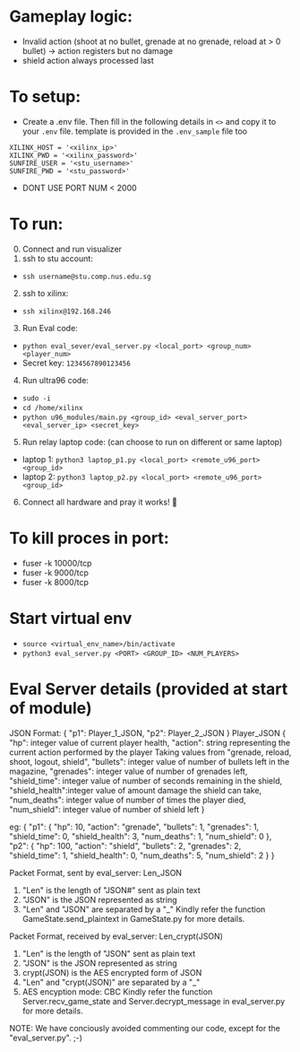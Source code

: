 # Gameplay logic:
- Invalid action (shoot at no bullet, grenade at no grenade, reload at > 0 bullet) -> action registers but no damage
- shield action always processed last

# To setup:
- Create a .env file. Then fill in the following details in `<>` and copy it to your `.env` file. template is provided in the `.env_sample` file too

```
XILINX_HOST = '<xilinx_ip>'
XILINX_PWD = '<xilinx_password>'
SUNFIRE_USER = '<stu_username>'
SUNFIRE_PWD = '<stu_password>'
```
- DONT USE PORT NUM < 2000

# To run:
0. Connect and run visualizer
1. ssh to stu account:
- `ssh username@stu.comp.nus.edu.sg`
2. ssh to xilinx:
- `ssh xilinx@192.168.246`
3. Run Eval code:
- `python eval_sever/eval_server.py <local_port> <group_num> <player_num>`
- Secret key: `1234567890123456`
4. Run ultra96 code:
- `sudo -i`
- `cd /home/xilinx`
- `python u96_modules/main.py <group_id> <eval_server_port> <eval_server_ip> <secret_key>`
5. Run relay laptop code: (can choose to run on different or same laptop)
- laptop 1: `python3 laptop_p1.py <local_port> <remote_u96_port> <group_id>`
- laptop 2: `python3 laptop_p2.py <local_port> <remote_u96_port> <group_id>`
6. Connect all hardware and pray it works! :pray:

# To kill proces in port: 
- fuser -k 10000/tcp 
- fuser -k 9000/tcp 
- fuser -k 8000/tcp

# Start virtual env
- `source <virtual_env_name>/bin/activate`
- `python3 eval_server.py <PORT> <GROUP_ID> <NUM_PLAYERS>`

# Eval Server details (provided at start of module)

JSON Format:
{
	"p1": Player_1_JSON,
	"p2": Player_2_JSON
}
Player_JSON
{
	"hp":           integer value of current player health,
	"action":       string representing the current action performed by the player
		        Taking values from "grenade, reload, shoot, logout, shield",
	"bullets":      integer value of number of bullets left in the magazine,
	"grenades":     integer value of number of grenades left,
	"shield_time": 	integer value of number of seconds remaining in the shield,
	"shield_health":integer value of amount damage the shield can take,
	"num_deaths":   integer value of number of times the player died,
	"num_shield":   integer value of number of shield left
}

eg:
{
	"p1": {
		"hp": 10,
		"action": "grenade",
		"bullets": 1,
		"grenades": 1,
		"shield_time": 0,
		"shield_health": 3,
		"num_deaths": 1,
		"num_shield": 0
	},
	"p2": {
		"hp": 100,
		"action": "shield",
		"bullets": 2,
		"grenades": 2,
		"shield_time": 1,
		"shield_health": 0,
		"num_deaths": 5,
		"num_shield": 2
	}
}

Packet Format, sent by eval_server: Len_JSON
1) "Len" is the length of "JSON#" sent as plain text
2) "JSON" is the JSON represented as string
3) "Len" and "JSON" are separated by a "_"
Kindly refer the function GameState.send_plaintext in GameState.py for more details.

Packet Format, received by eval_server: Len_crypt(JSON)
1) "Len" is the length of "JSON" sent as plain text
2) "JSON" is the JSON represented as string
3) crypt(JSON) is the AES encrypted form of JSON
4) "Len" and "crypt(JSON)" are separated by a "_"
5) AES encyption mode: CBC
Kindly refer the function Server.recv_game_state and Server.decrypt_message in eval_server.py for more details.

NOTE:
We have conciously avoided commenting our code, except for the "eval_server.py". ;-)
